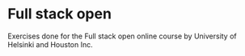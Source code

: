 # Full stack open
Exercises done for the Full stack open online course by University of Helsinki and Houston Inc.
